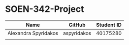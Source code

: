 # SOEN-342-Project

| Name | GitHub | Student ID |
|--------| -----| -----------|
| Alexandra Spyridakos | aspyridakos | 40175280 |
| | | |
